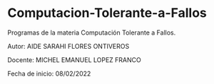 # Computacion-Tolerante-a-Fallos
Programas de la materia Computación Tolerante a Fallos.

Autor: AIDE SARAHI FLORES ONTIVEROS

Docente: MICHEL EMANUEL LOPEZ FRANCO

Fecha de inicio: 08/02/2022
